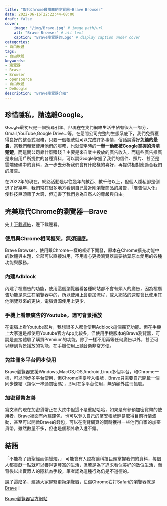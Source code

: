 ```yaml
---
title: "取代Chrome最推薦的瀏覽器—Brave Browser"
date: 2022-06-16T22:22:44+08:00
draft: false
cover:
    image: "/img/Brave.jpg" # image path/url
    alt: "Brave Browser" # alt text
    caption: "Brave瀏覽器的Logo" # display caption under cover
categories: 
- 自由軟體
tags: 
- 自由軟體
keywords:
- 瀏覽器
- Brave
- Browser
- opensource
- 自由軟體
- DeGoogle
description: "Brave瀏覽器介紹"
---
```

珍惜隱私，請遠離Google。
---
Google最初只是一個搜尋引擎。但現在在我們網路生活中佔有很大一部分，Gmail,YouTube,Google Drive…等，在這間公司完整的生態系底下，我們免費獲得良好的整合式服務，只要一個帳號就可以完成許多事情，俗話說得好**免錢的最貴**，當我們頻繁使用他們的服務，也就使平時的**一舉一動都被Google掌握的清清楚楚**，而這間公司靠什麼賺錢？主要是來自業主投放的廣告收入，而這些廣告推廣是來自用戶所提供的各種資料，可以說Google掌握了我們的信件、照片、甚至是雲端硬碟中的資料，近一步去分析我們會有什麼樣的喜好，再提供相對應適合我們的廣告。

在2022年的現在，網路活動是以往幾年的數百、數千倍以上，但個人隱私卻是倒退了好幾年，我們常在很多地方看到自己最近剛瀏覽商品的廣告，「廣告個人化」使科技巨頭賺了大錢，但迫害了我們身為自然人的尊嚴與自由。


完美取代Chrome的瀏覽器—Brave
---
先上[下載連結](https://brave.com/zh/download/)，邊下載邊看。

### 使用與Chrome相同框架，無須適應。
Brave Browser，使用跟Chrome一樣的框架下開發，原本在Chrome擴充功能中的軟體與主題，全部可以直接沿用，不用擔心更換瀏覽器需要捨棄原本愛用的各種功能與服務。
### 內建Adblock
內建了檔廣告的功能，使用這個瀏覽器看各種網站都不會有煩人的廣告，因為檔廣告功能是原生在瀏覽器中的，所以使用上會更加流程，載入網站的速度會比使用其他瀏覽器來的更快，電腦資源使用上更少。
### 手機上看無廣告的Youtube，還可背景播放
在電腦上看Youtube影片，我想很多人都會使用Adblock這個擴充功能。但在手機上大家還是都使用Youtube官方App比較多，但使用手機版本的Brave瀏覽器，可說是直接體驗了購買Premium的功能，除了一樣不用再等任何廣告以外，甚至可以辦到背景播放的功能，在手機使用上聽音樂非常方便。
### 免註冊多平台同步使用
Brave瀏覽器支援Windows,MacOS,iOS,Android,Linux多個平台，和Chrome一樣，可以同步多平台使用，但Chrome需要登入帳號，Brave只需要自己開啟一個同步鍊結（類似一串通關密碼），即可在多平台使用，無須額外註冊帳號。
### 加密貨幣友善
寫文章的現在加密貨幣正在大跌中但這不是重點哈哈，如果是有參預加密貨幣的使用者，Brave裡面有內建錢包，也可以登入自己的幣安帳號輕易取得目前行情波動，甚至可以開啟Brave的錢包，可以在瀏覽網頁的同時獲得一些他們自家的加密貨幣，雖然數量不多，但也是個額外收入還不錯。


結語
---
「不能為了讀聖經而偷蠟燭。」
可能會有人認為讓科技巨頭掌握我們的資料，每個人都貢獻一點就可以獲得更豐富的生活，但若是為了追求看似美好的數位生活，而背後以出賣眾人的隱私為手段，筆者認為這種行為仍是不道德的。

說了這麼多，建議大家趕緊更換瀏覽器，左踢Chrome右打Safari的瀏覽器就是[Brave](https://brave.com/zh/download/)！

[Brave瀏覽器官方網站](https://brave.com/zh/)


